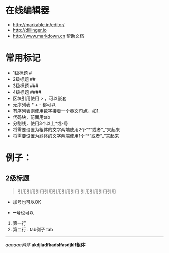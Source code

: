 
# 在线编辑器
* http://markable.in/editor/
* http://dillinger.io
* http://www.markdown.cn 帮助文档

# 常用标记
* 1级标题 # 
* 2级标题 ## 
* 3级标题 ### 
* 4级标题 #### 
* 区块引用使用 > ，可以嵌套
* 无序列表 * + - 都可以
* 有序列表则使用数字接着一个英文句点，如1.
* 代码块，前面用tab
* 分割线，使用3个以上*或-号
* 将需要设置为粗体的文字两端使用2个“*”或者“_”夹起来
* 将需要设置为斜体的文字两端使用1个“*”或者“_”夹起来


# 例子：
## 2级标题
> 引用引用引用引用引用引用引用
> 引用引用引用引用
+ 加号也可以OK
- ➖号也可以
1. 第一行
2. 第二行
.
    tab例子
    tab
-----------
*aaaaaa斜体*
**akdjladfkadslfasdjklf粗体**
